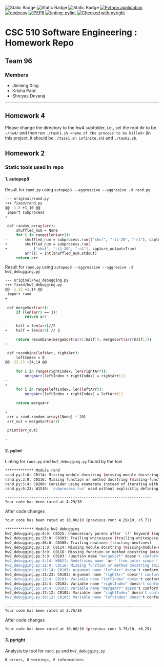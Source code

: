 ![Static Badge](https://img.shields.io/badge/language-python-blue) 
![Static Badge](https://img.shields.io/badge/license-MIT-blue)
![Static Badge](https://img.shields.io/badge/platform-linux-blue)
[![Python application](https://github.com/J1mmySE24/hw1/actions/workflows/python-app.yml/badge.svg)](https://github.com/J1mmySE24/hw1/actions/workflows/python-app.yml)
[![codecov](https://codecov.io/gh/J1mmySE24/hw1/graph/badge.svg?token=M0IN40VATN)](https://codecov.io/gh/J1mmySE24/hw1)
[![PEP8](https://img.shields.io/badge/code%20style-pep8-orange.svg)](https://github.com/J1mmySE24/hw1/actions/workflows/python-app.yml)
[![linting: pylint](https://img.shields.io/badge/linting-pylint-yellowgreen)](https://github.com/J1mmySE24/hw1/actions/workflows/python-app.yml)
[![Checked with pyright](https://microsoft.github.io/pyright/img/pyright_badge.svg)](https://github.com/J1mmySE24/hw1/actions/workflows/python-app.yml)

# CSC 510 Software Engineering : Homework Repo

## Team 96

### Members
- Jinming Xing
- Krisha Patel
- Shreyas Devaraj 


---
## Homework 4
Please change the directory to the hw4 subfolder, i.e., set the root dir to be `~/hw4/` and then run `./task1.sh <name of the process to be killed>` (in this project, it should be `./task1.sh infinite.sh`) and `./task2.sh`.
## Homework 2

### Static tools used in repo
#### 1. autopep8
Result for ```rand.py``` using ```autopep8 --aggressive --aggresive -d rand.py```


```bash
--- original/rand.py
+++ fixed/rand.py
@@ -1,8 +1,10 @@
 import subprocess
+
 
 def random_array(arr):
     shuffled_num = None
     for i in range(len(arr)):
-        shuffled_num = subprocess.run(["shuf", "-i1-20", "-n1"], capture_output=True)
+        shuffled_num = subprocess.run(
+            ["shuf", "-i1-20", "-n1"], capture_output=True)
         arr[i] = int(shuffled_num.stdout)
     return arr
```

Result for ```rand.py``` using ```autopep8 --aggressive --aggresive -d hw2_debugging.py```
```bash
--- original/hw2_debugging.py
+++ fixed/hw2_debugging.py
@@ -1,12 +1,14 @@
 import rand
+
 
 def mergeSort(arr):
     if (len(arr) == 1):
         return arr
 
-    half = len(arr)//2
+    half = len(arr) // 2
 
     return recombine(mergeSort(arr[:half]), mergeSort(arr[half:]))
+
 
 def recombine(leftArr, rightArr):
     leftIndex = 0
@@ -22,15 +24,14 @@
 
     for i in range(rightIndex, len(rightArr)):
         mergeArr[leftIndex + rightIndex] = rightArr[i]
-    
+
     for i in range(leftIndex, len(leftArr)):
         mergeArr[leftIndex + rightIndex] = leftArr[i]
 
     return mergeArr
 
+
 arr = rand.random_array([None] * 20)
 arr_out = mergeSort(arr)
 
 print(arr_out)
-
-
```

#### 2. pylint
Linting for ```rand.py``` and ```hw2_debugging.py``` found by the tool
```bash
************* Module rand
rand.py:1:0: C0114: Missing module docstring (missing-module-docstring)
rand.py:3:0: C0116: Missing function or method docstring (missing-function-docstring)
rand.py:5:4: C0200: Consider using enumerate instead of iterating with range and len (consider-using-enumerate)
rand.py:6:23: W1510: 'subprocess.run' used without explicitly defining the value for 'check'. (subprocess-run-check)

-------------------------------------------------------------------
Your code has been rated at 4.29/10
```
After code changes
```bash
Your code has been rated at 10.00/10 (previous run: 4.29/10, +5.71)
```

```bash
************* Module hw2_debugging
hw2_debugging.py:4:0: C0325: Unnecessary parens after 'if' keyword (superfluous-parens)
hw2_debugging.py:25:0: C0303: Trailing whitespace (trailing-whitespace)
hw2_debugging.py:36:0: C0305: Trailing newlines (trailing-newlines)
hw2_debugging.py:1:0: C0114: Missing module docstring (missing-module-docstring)
hw2_debugging.py:3:0: C0116: Missing function or method docstring (missing-function-docstring)
hw2_debugging.py:3:0: C0103: Function name "mergeSort" doesn't conform to snake_case naming style (invalid-name)
hw2_debugging.py:3:14: W0621: Redefining name 'arr' from outer scope (line 31) (redefined-outer-name)
hw2_debugging.py:11:0: C0116: Missing function or method docstring (missing-function-docstring)
hw2_debugging.py:11:14: C0103: Argument name "leftArr" doesn't conform to snake_case naming style (invalid-name)
hw2_debugging.py:11:23: C0103: Argument name "rightArr" doesn't conform to snake_case naming style (invalid-name)
hw2_debugging.py:12:4: C0103: Variable name "leftIndex" doesn't conform to snake_case naming style (invalid-name)
hw2_debugging.py:13:4: C0103: Variable name "rightIndex" doesn't conform to snake_case naming style (invalid-name)
hw2_debugging.py:14:4: C0103: Variable name "mergeArr" doesn't conform to snake_case naming style (invalid-name)
hw2_debugging.py:17:12: C0103: Variable name "rightIndex" doesn't conform to snake_case naming style (invalid-name)
hw2_debugging.py:20:12: C0103: Variable name "leftIndex" doesn't conform to snake_case naming style (invalid-name)

-------------------------------------------------------------------
Your code has been rated at 3.75/10 
```
After code changes
```bash
Your code has been rated at 10.00/10 (previous run: 3.75/10, +6.25)
```

#### 3. pyright
Analysis by tool for ```rand.py``` and ```hw2_debugging.py```
```bash
0 errors, 0 warnings, 0 informations 
```

